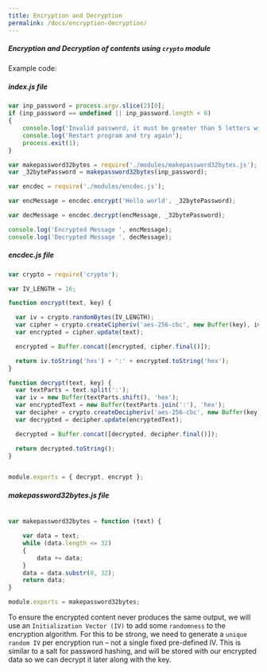 ```yaml
---
title: Encryption and Decryption
permalink: /docs/encryption-decryption/
---
```


<div class="note info">
  <h5>Encryption and Decryption of contents using <code>crypto</code> module</h5>
  <p></p>
</div>


Example code:

<div class="note unreleased">
  <h5>index.js file</h5>
  <p></p>
</div>



```js
var inp_password = process.argv.slice(2)[0];
if (inp_password == undefined || inp_password.length < 6)
{
    console.log('Invalid password, it must be greater than 5 letters with no white space');
    console.log('Restart program and try again');
    process.exit(1);
}

var makepassword32bytes = require('./modules/makepassword32bytes.js');
var _32bytePassword = makepassword32bytes(inp_password);

var encdec = require('./modules/encdec.js');

var encMessage = encdec.encrypt('Hello world', _32bytePassword);

var decMessage = encdec.decrypt(encMessage, _32bytePassword);

console.log('Encrypted Message ', encMessage);
console.log('Decrypted Message ', decMessage);
```

<div class="note unreleased">
  <h5>encdec.js file</h5>
  <p></p>
</div>


```js
var crypto = require('crypto');

var IV_LENGTH = 16;

function encrypt(text, key) {

  var iv = crypto.randomBytes(IV_LENGTH);
  var cipher = crypto.createCipheriv('aes-256-cbc', new Buffer(key), iv);
  var encrypted = cipher.update(text);

  encrypted = Buffer.concat([encrypted, cipher.final()]);

  return iv.toString('hex') + ':' + encrypted.toString('hex');
}

function decrypt(text, key) {
  var textParts = text.split(':');
  var iv = new Buffer(textParts.shift(), 'hex');
  var encryptedText = new Buffer(textParts.join(':'), 'hex');
  var decipher = crypto.createDecipheriv('aes-256-cbc', new Buffer(key), iv);
  var decrypted = decipher.update(encryptedText);

  decrypted = Buffer.concat([decrypted, decipher.final()]);

  return decrypted.toString();
}


module.exports = { decrypt, encrypt };
```

<div class="note unreleased">
  <h5>makepassword32bytes.js file</h5>
  <p></p>
</div>


```js

var makepassword32bytes = function (text) {

    var data = text;
    while (data.length <= 32)
    {
        data += data;
    }
    data = data.substr(0, 32);
    return data;
}

module.exports = makepassword32bytes;
```

To ensure the encrypted content never produces the same output, we will use an `Initialization Vector (IV)` to add some `randomness` to the encryption algorithm. For this to be strong, we need to generate a `unique random IV` per encryption run – not a single fixed pre-defined IV. This is similar to a salt for password hashing, and will be stored with our encrypted data so we can decrypt it later along with the key.
